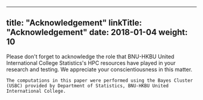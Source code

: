 
---
title: "Acknowledgement"
linkTitle: "Acknowledgement"
date: 2018-01-04
weight: 10
---

Please don't forget to acknowledge the role that BNU-HKBU United International College Statistics's HPC resources have played in your research and testing. We appreciate your conscientiousness in this matter.

```
The computations in this paper were performed using the Bayes Cluster (USBC) provided by Department of Statistics, BNU-HKBU United International College.
```